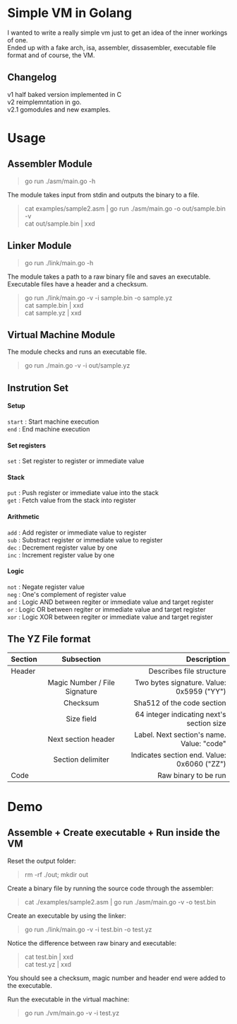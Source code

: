 # Simple VM in Golang
I wanted to write a really simple vm just to get an idea of the inner workings of one.  
Ended up with a fake arch, isa, assembler, dissasembler, executable file format and of course, the VM.  

##  Changelog  
v1   half baked version implemented in C  
v2   reimplemntation in go.  
v2.1 gomodules and new examples.

# Usage

## Assembler Module  
> go run ./asm/main.go -h  

The module takes input from stdin and outputs the binary to a file.  

> cat examples/sample2.asm | go run ./asm/main.go -o out/sample.bin -v  
> cat out/sample.bin | xxd    

## Linker Module  
> go run ./link/main.go -h  

The module takes a path to a raw binary file and saves an executable.  
Executable files have a header and a checksum.

> go run ./link/main.go -v -i sample.bin -o sample.yz    
> cat sample.bin | xxd    
> cat sample.yz | xxd    

## Virtual Machine Module  

The module checks and runs an executable file.  

> go run ./main.go -v -i out/sample.yz    

## Instrution Set

#### Setup
`start` : Start machine execution  
`end` : End machine execution  

#### Set registers
`set` : Set register to register or immediate value

#### Stack
`put` : Push register or immediate value into the stack    
`get` : Fetch value from the stack into register   

#### Arithmetic
`add` : Add register or immediate value to register    
`sub` : Substract register or immediate value to register   
`dec` : Decrement register value by one   
`inc` : Increment register value by one  

#### Logic
`not` : Negate register value   
`neg` : One's complement of register value  
`and` : Logic AND between regiter or immediate value and target register  
`or`  : Logic OR between regiter or immediate value and target register  
`xor` : Logic XOR between regiter or immediate value and target register  

## The YZ File format  
| Section       | Subsection     | Description     |
| :------------- | :----------: | -----------: |
|  Header |  | Describes file structure |
| | Magic Number / File Signature | Two bytes signature. Value: 0x5959 ("YY") |
| | Checksum | Sha512 of the code section |
| | Size field | 64 integer indicating next's section size |
| | Next section header | Label. Next section's name. Value: "code" |
| | Section delimiter | Indicates section end. Value: 0x6060 ("ZZ") |
| Code | |  Raw binary to be run |

# Demo

## Assemble + Create executable + Run inside the VM  

Reset the output folder:  
> rm -rf ./out; mkdir out  

Create a binary file by running the source code through the assembler:  
> cat ./examples/sample2.asm | go run ./asm/main.go -v -o test.bin    

Create an executable by using the linker:
> go run ./link/main.go -v -i test.bin -o test.yz    

Notice the difference between raw binary and executable:  
> cat test.bin | xxd    
> cat test.yz | xxd    

You should see a checksum, magic number and header end were added to the executable.  

Run the executable in the virtual machine:  
> go run ./vm/main.go -v -i test.yz    
